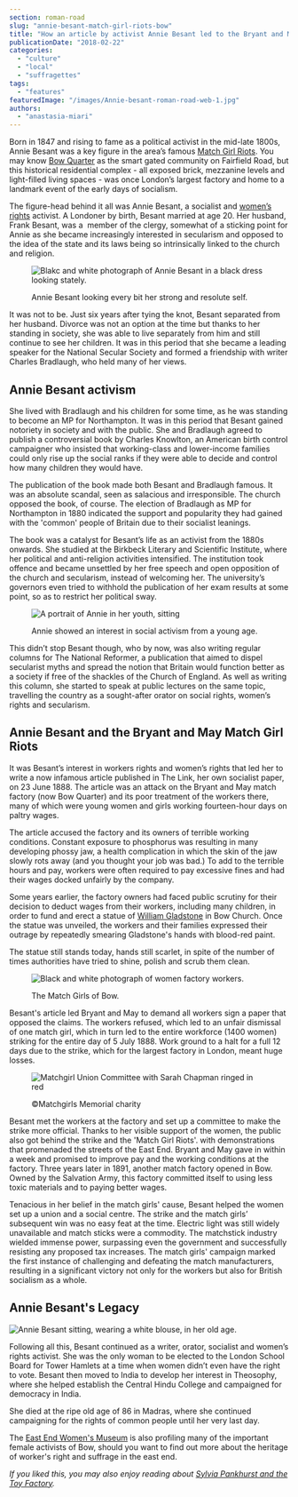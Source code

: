 ```yaml
---
section: roman-road
slug: "annie-besant-match-girl-riots-bow"
title: "How an article by activist Annie Besant led to the Bryant and May infamous Match Girls Riots"
publicationDate: "2018-02-22"
categories: 
  - "culture"
  - "local"
  - "suffragettes"
tags: 
  - "features"
featuredImage: "/images/Annie-besant-roman-road-web-1.jpg"
authors: 
  - "anastasia-miari"
---
```


Born in 1847 and rising to fame as a political activist in the mid-late 1800s, Annie Besant was a key figure in the area’s famous [Match Girl Riots](https://romanroadlondon.com/sarah-chapman-matchstick-girl-campaign-memorial/). You may know [Bow Quarter](https://romanroadlondon.com/bow-quarter-interiors-anton-rodriguez/) as the smart gated community on Fairfield Road, but this historical residential complex - all exposed brick, mezzanine levels and light-filled living spaces - was once London’s largest factory and home to a landmark event of the early days of socialism.

The figure-head behind it all was Annie Besant, a socialist and [women’s rights](https://romanroadlondon.com/bows-suffragette-secrets-sylvia-pankhurst-east-end-suffrage/) activist. A Londoner by birth, Besant married at age 20. Her husband, Frank Besant, was a  member of the clergy, somewhat of a sticking point for Annie as she became increasingly interested in secularism and opposed to the idea of the state and its laws being so intrinsically linked to the church and religion.

<figure>

![Blakc and white photograph of Annie Besant in a black dress looking stately.](/images/annie_besant_in_black_standing-web-619x1024.jpg)

<figcaption>

Annie Besant looking every bit her strong and resolute self.

</figcaption>

</figure>

It was not to be. Just six years after tying the knot, Besant separated from her husband. Divorce was not an option at the time but thanks to her standing in society, she was able to live separately from him and still continue to see her children. It was in this period that she became a leading speaker for the National Secular Society and formed a friendship with writer Charles Bradlaugh, who held many of her views.

## Annie Besant activism

She lived with Bradlaugh and his children for some time, as he was standing to become an MP for Northampton. It was in this period that Besant gained notoriety in society and with the public. She and Bradlaugh agreed to publish a controversial book by Charles Knowlton, an American birth control campaigner who insisted that working-class and lower-income families could only rise up the social ranks if they were able to decide and control how many children they would have.

The publication of the book made both Besant and Bradlaugh famous. It was an absolute scandal, seen as salacious and irresponsible. The church opposed the book, of course. The election of Bradlaugh as MP for Northampton in 1880 indicated the support and popularity they had gained with the 'common' people of Britain due to their socialist leanings.

The book was a catalyst for Besant’s life as an activist from the 1880s onwards. She studied at the Birkbeck Literary and Scientific Institute, where her political and anti-religion activities intensified. The institution took offence and became unsettled by her free speech and open opposition of the church and secularism, instead of welcoming her. The university’s governors even tried to withhold the publication of her exam results at some point, so as to restrict her political sway.

<figure>

![A portrait of Annie in her youth, sitting](/images/annie-besant-2-roman-road-web-1024x576.jpg)

<figcaption>

Annie showed an interest in social activism from a young age.

</figcaption>

</figure>

This didn’t stop Besant though, who by now, was also writing regular columns for The National Reformer, a publication that aimed to dispel secularist myths and spread the notion that Britain would function better as a society if free of the shackles of the Church of England. As well as writing this column, she started to speak at public lectures on the same topic, travelling the country as a sought-after orator on social rights, women’s rights and secularism.

## Annie Besant and the Bryant and May Match Girl Riots

It was Besant’s interest in workers rights and women’s rights that led her to write a now infamous article published in The Link, her own socialist paper, on 23 June 1888. The article was an attack on the Bryant and May match factory (now Bow Quarter) and its poor treatment of the workers there, many of which were young women and girls working fourteen-hour days on paltry wages.

The article accused the factory and its owners of terrible working conditions. Constant exposure to phosphorus was resulting in many developing phossy jaw, a health complication in which the skin of the jaw slowly rots away (and you thought your job was bad.) To add to the terrible hours and pay, workers were often required to pay excessive fines and had their wages docked unfairly by the company.

Some years earlier, the factory owners had faced public scrutiny for their decision to deduct wages from their workers, including many children, in order to fund and erect a statue of [William Gladstone](https://romanroadlondon.com/red-hands-william-gladstone-statue/) in Bow Church. Once the statue was unveiled, the workers and their families expressed their outrage by repeatedly smearing Gladstone's hands with blood-red paint.

The statue still stands today, hands still scarlet, in spite of the number of times authorities have tried to shine, polish and scrub them clean.

<figure>

![Black and white photograph of women factory workers.](/images/london-match-girls-roman-road-web-801x1024.jpg)

<figcaption>

The Match Girls of Bow.

</figcaption>

</figure>

Besant's article led Bryant and May to demand all workers sign a paper that opposed the claims. The workers refused, which led to an unfair dismissal of one match girl, which in turn led to the entire workforce (1400 women) striking for the entire day of 5 July 1888. Work ground to a halt for a full 12 days due to the strike, which for the largest factory in London, meant huge losses.

<figure>

![Matchgirl Union Committee with Sarah Chapman ringed in red](/images/Matchgirls-Union-Committee-Sarah-Chapman-Ringed-1888-1024x683.jpg)

<figcaption>

©Matchgirls Memorial charity

</figcaption>

</figure>

Besant met the workers at the factory and set up a committee to make the strike more official. Thanks to her visible support of the women, the public also got behind the strike and the 'Match Girl Riots'. with demonstrations that promenaded the streets of the East End. Bryant and May gave in within a week and promised to improve pay and the working conditions at the factory. Three years later in 1891, another match factory opened in Bow. Owned by the Salvation Army, this factory committed itself to using less toxic materials and to paying better wages.

Tenacious in her belief in the match girls' cause, Besant helped the women set up a union and a social centre. The strike and the match girls’ subsequent win was no easy feat at the time. Electric light was still widely unavailable and match sticks were a commodity. The matchstick industry wielded immense power, surpassing even the government and successfully resisting any proposed tax increases. The match girls' campaign marked the first instance of challenging and defeating the match manufacturers, resulting in a significant victory not only for the workers but also for British socialism as a whole.

## Annie Besant's Legacy

![Annie Besant sitting, wearing a white blouse, in her old age.](/images/Annie-Besant-old-age-wearing-white.jpg)

Following all this, Besant continued as a writer, orator, socialist and women’s rights activist. She was the only woman to be elected to the London School Board for Tower Hamlets at a time when women didn’t even have the right to vote. Besant then moved to India to develop her interest in Theosophy, where she helped establish the Central Hindu College and campaigned for democracy in India.

She died at the ripe old age of 86 in Madras, where she continued campaigning for the rights of common people until her very last day.

The [East End Women's Museum](https://eastendwomensmuseum.org/) is also profiling many of the important female activists of Bow, should you want to find out more about the heritage of worker's right and suffrage in the east end.

_If you liked this, you may also enjoy reading about [Sylvia Pankhurst and the Toy Factory](https://romanroadlondon.com/sylvia-pankhursts-east-london-toy-factory/)._


